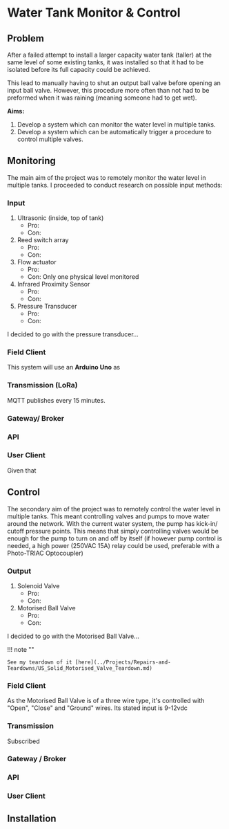 # Water Tank Monitor & Control

## Problem

After a failed attempt to install a larger capacity water tank (taller) at the same level of some existing tanks, it was installed so that it had to be isolated before its full capacity could be achieved.

This lead to manually having to shut an output ball valve before opening an input ball valve. However, this procedure more often than not had to be preformed when it was raining (meaning someone had to get wet).

**Aims:** 

1. Develop a system which can monitor the water level in multiple tanks.
2. Develop a system which can be automatically trigger a procedure to control multiple valves.
   
## Monitoring

The main aim of the project was to remotely monitor the water level in multiple tanks. I proceeded to conduct research on possible input methods:

### Input 

1. Ultrasonic (inside, top of tank)
    - Pro:
    - Con:
2. Reed switch array
    - Pro:
    - Con:
3. Flow actuator
    - Pro:
    - Con: Only one physical level monitored
4. Infrared Proximity Sensor
    - Pro:
    - Con:
5. Pressure Transducer
    - Pro:
    - Con:

I decided to go with the pressure transducer...

### Field Client

This system will use an **Arduino Uno** as

### Transmission (LoRa)

MQTT  publishes every 15 minutes. 

### Gateway/ Broker



### API



### User Client

Given that 

## Control

The secondary aim of the project was to remotely control the water level in multiple tanks. This meant controlling valves and pumps to move water around the network. With the current water system, the pump has kick-in/ cutoff pressure points. This means that simply controlling valves would be enough for the pump to turn on and off by itself (if however pump control is needed, a high power (250VAC 15A) relay could be used, preferable with a Photo-TRIAC Optocoupler)

### Output

1. Solenoid Valve
    - Pro:
    - Con:
2. Motorised Ball Valve
    - Pro:
    - Con:

I decided to go with the Motorised Ball Valve...

!!! note ""

    See my teardown of it [here](../Projects/Repairs-and-Teardowns/US_Solid_Motorised_Valve_Teardown.md)

### Field Client

As the Motorised Ball Valve is of a three wire type, it's controlled with "Open", "Close" and "Ground" wires. Its stated input is 9-12vdc

### Transmission

Subscribed

### Gateway / Broker



### API



### User Client



## Installation
